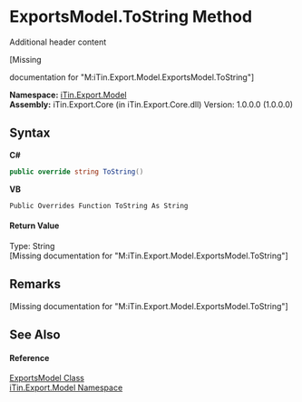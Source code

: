 # ExportsModel.ToString Method 
Additional header content 

\[Missing <summary> documentation for "M:iTin.Export.Model.ExportsModel.ToString"\]

**Namespace:**&nbsp;<a href="ef57ffcc-e95e-b212-5a46-9aa6f5a3511f">iTin.Export.Model</a><br />**Assembly:**&nbsp;iTin.Export.Core (in iTin.Export.Core.dll) Version: 1.0.0.0 (1.0.0.0)

## Syntax

**C#**<br />
``` C#
public override string ToString()
```

**VB**<br />
``` VB
Public Overrides Function ToString As String
```


#### Return Value
Type: String<br />\[Missing <returns> documentation for "M:iTin.Export.Model.ExportsModel.ToString"\]

## Remarks
\[Missing <remarks> documentation for "M:iTin.Export.Model.ExportsModel.ToString"\]

## See Also


#### Reference
<a href="c5606475-afec-0e56-1277-644804e4b2ce">ExportsModel Class</a><br /><a href="ef57ffcc-e95e-b212-5a46-9aa6f5a3511f">iTin.Export.Model Namespace</a><br />
